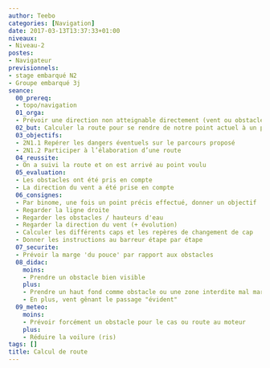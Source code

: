 ```yaml
---
author: Teebo
categories: [Navigation]
date: 2017-03-13T13:37:33+01:00
niveaux:
- Niveau-2
postes:
- Navigateur
previsionnels:
- stage embarqué N2
- Groupe embarqué 3j
seance:
  00_prereq:
  - topo/navigation
  01_orga:
  - Prévoir une direction non atteignable directement (vent ou obstacle)
  02_but: Calculer la route pour se rendre de notre point actuel à un point d'arrivée
  03_objectifs:
  - 2N1.1 Repérer les dangers éventuels sur le parcours proposé
  - 2N1.2 Participer à l’élaboration d’une route
  04_reussite:
  - On a suivi la route et on est arrivé au point voulu
  05_evaluation:
  - Les obstacles ont été pris en compte
  - La direction du vent a été prise en compte
  06_consignes:
  - Par binome, une fois un point précis effectué, donner un objectif
  - Regarder la ligne droite
  - Regarder les obstacles / hauteurs d'eau
  - Regarder la direction du vent (+ évolution)
  - Calculer les différents caps et les repères de changement de cap
  - Donner les instructions au barreur étape par étape
  07_securite:
  - Prévoir la marge 'du pouce' par rapport aux obstacles
  08_didac:
    moins:
    - Prendre un obstacle bien visible
    plus:
    - Prendre un haut fond comme obstacle ou une zone interdite mal marquée
    - En plus, vent gênant le passage "évident"
  09_meteo:
    moins:
    - Prévoir forcément un obstacle pour le cas ou route au moteur
    plus:
    - Réduire la voilure (ris)
tags: []
title: Calcul de route
---
```

